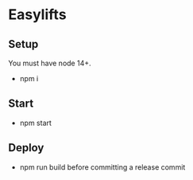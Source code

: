 # Easylifts

## Setup

You must have node 14+.
- npm i

## Start

- npm start

## Deploy

- npm run build 
before committing a release commit